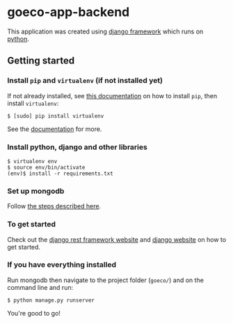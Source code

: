 # goeco-app-backend
This application was created using [django framework](https://www.djangoproject.com) which runs on [python](https://www.python.org/).

## Getting started

### Install `pip` and `virtualenv` (if not installed yet)
If not already installed, see [this documentation](http://pip.readthedocs.org/en/stable/installing/) on how to install `pip`, then install `virtualenv`:

    $ [sudo] pip install virtualenv

See the [documentation](https://virtualenv.pypa.io/en/latest/installation.html) for more.

### Install python, django and other libraries

    $ virtualenv env
    $ source env/bin/activate
    (env)$ install -r requirements.txt

### Set up mongodb
Follow [the steps described here](http://docs.mongodb.org/manual/tutorial/#installation).

### To get started

Check out the [django rest framework website](http://www.django-rest-framework.org/) and [django website](https://www.djangoproject.com/start/) on how to get started.

### If you have everything installed

Run mongodb then navigate to the project folder (`goeco/`) and on the command line and run:

    $ python manage.py runserver

You're good to go!
